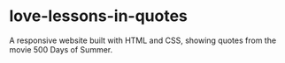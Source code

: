 # love-lessons-in-quotes
A responsive website built with HTML and CSS, showing quotes from the movie 500 Days of Summer.
